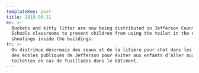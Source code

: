 ```yaml
---
templateKey: post
title: 2019.08.31
en: >-
  Buckets and kitty litter are now being distributed in Jefferson County Public
  Schools classrooms to prevent children from using the toilet in the event of
  shootings inside the buildings.
fr: >-
  On distribue désormais des seaux et de la litière pour chat dans les classes
  des écoles publiques de Jefferson pour éviter aux enfants d’aller aux
  toilettes en cas de fusillades dans le bâtiment.
---
```


